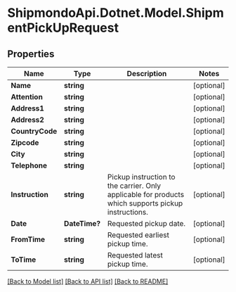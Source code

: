 # ShipmondoApi.Dotnet.Model.ShipmentPickUpRequest

## Properties

Name | Type | Description | Notes
------------ | ------------- | ------------- | -------------
**Name** | **string** |  | [optional] 
**Attention** | **string** |  | [optional] 
**Address1** | **string** |  | [optional] 
**Address2** | **string** |  | [optional] 
**CountryCode** | **string** |  | [optional] 
**Zipcode** | **string** |  | [optional] 
**City** | **string** |  | [optional] 
**Telephone** | **string** |  | [optional] 
**Instruction** | **string** | Pickup instruction to the carrier. Only applicable for products which supports pickup instructions. | [optional] 
**Date** | **DateTime?** | Requested pickup date. | [optional] 
**FromTime** | **string** | Requested earliest pickup time. | [optional] 
**ToTime** | **string** | Requested latest pickup time. | [optional] 

[[Back to Model list]](../README.md#documentation-for-models) [[Back to API list]](../README.md#documentation-for-api-endpoints) [[Back to README]](../README.md)

